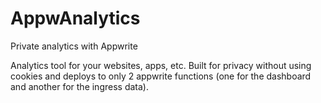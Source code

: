 # AppwAnalytics
Private analytics with Appwrite

Analytics tool for your websites, apps, etc.
Built for privacy without using cookies and deploys to only 2 appwrite functions (one for the dashboard and another for the ingress data).
